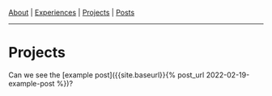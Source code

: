 [About]({{site.baseurl}}/about.html) \| 
[Experiences]({{site.baseurl}}/experiences.html) \| 
[Projects]({{site.baseurl}}/projects.html) \| 
[Posts]({{site.baseurl}}/posts.html)

-----------

# Projects

Can we see the [example post]({{site.baseurl}}{% post_url 2022-02-19-example-post %})?